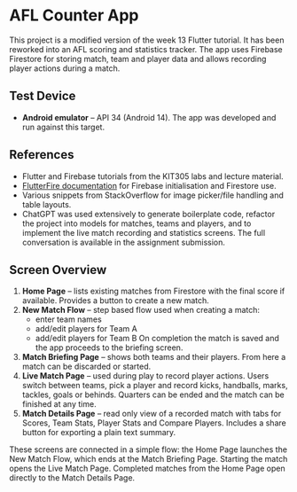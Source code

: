 # AFL Counter App

This project is a modified version of the week 13 Flutter tutorial. It has been reworked into an AFL scoring and statistics tracker. The app uses Firebase Firestore for storing match, team and player data and allows recording player actions during a match.

## Test Device
- **Android emulator** – API 34 (Android 14). The app was developed and run against this target.

## References
- Flutter and Firebase tutorials from the KIT305 labs and lecture material.
- [FlutterFire documentation](https://firebase.flutter.dev/) for Firebase initialisation and Firestore use.
- Various snippets from StackOverflow for image picker/file handling and table layouts.
- ChatGPT was used extensively to generate boilerplate code, refactor the project into models for matches, teams and players, and to implement the live match recording and statistics screens. The full conversation is available in the assignment submission.

## Screen Overview

1. **Home Page** – lists existing matches from Firestore with the final score if available. Provides a button to create a new match.
2. **New Match Flow** – step based flow used when creating a match:
   - enter team names
   - add/edit players for Team A
   - add/edit players for Team B
   On completion the match is saved and the app proceeds to the briefing screen.
3. **Match Briefing Page** – shows both teams and their players. From here a match can be discarded or started.
4. **Live Match Page** – used during play to record player actions. Users switch between teams, pick a player and record kicks, handballs, marks, tackles, goals or behinds. Quarters can be ended and the match can be finished at any time.
5. **Match Details Page** – read only view of a recorded match with tabs for Scores, Team Stats, Player Stats and Compare Players. Includes a share button for exporting a plain text summary.

These screens are connected in a simple flow: the Home Page launches the New Match Flow, which ends at the Match Briefing Page. Starting the match opens the Live Match Page. Completed matches from the Home Page open directly to the Match Details Page.

